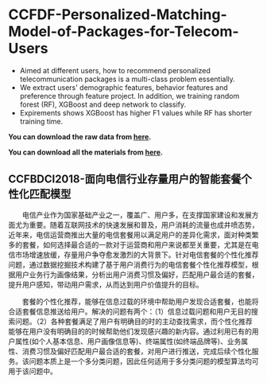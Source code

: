 # CCFDF-Personalized-Matching-Model-of-Packages-for-Telecom-Users
- Aimed at different users, how to recommend personalized telecommunication packages is a multi-class problem essentially.
- We extract users' demographic features, behavior features and preference through feature project. In addition, we training random forest (RF), XGBoost and deep network to classify.
- Expirements shows XGBoost has higher F1 values while RF has shorter training time.

**You can download the raw data from [here](https://www.datafountain.cn/competitions/311/datasets).**

**You can download all the materials from [here](https://pan.baidu.com/s/14moLkACXh3iYjHsMhhxSTw).**

## CCFBDCI2018-面向电信行业存量用户的智能套餐个性化匹配模型
&emsp;&emsp;电信产业作为国家基础产业之一，覆盖广、用户多，在支撑国家建设和发展方面尤为重要。随着互联网技术的快速发展和普及，用户消耗的流量也成井喷态势，近年来，电信运营商推出大量的电信套餐用以满足用户的差异化需求，面对种类繁多的套餐，如何选择最合适的一款对于运营商和用户来说都至关重要，尤其是在电信市场增速放缓，存量用户争夺愈发激烈的大背景下。针对电信套餐的个性化推荐问题，通过数据挖掘技术构建了基于用户消费行为的电信套餐个性化推荐模型，根据用户业务行为画像结果，分析出用户消费习惯及偏好，匹配用户最合适的套餐，提升用户感知，带动用户需求，从而达到用户价值提升的目标。

&emsp;&emsp;套餐的个性化推荐，能够在信息过载的环境中帮助用户发现合适套餐，也能将合适套餐信息推送给用户。解决的问题有两个：（1）信息过载问题和用户无目的搜索问题。（2）各种套餐满足了用户有明确目的时的主动查找需求，而个性化推荐能够在用户没有明确目的的时候帮助他们发现感兴趣的新内容。通过利用已有的用户属性(如个人基本信息、用户画像信息等)、终端属性(如终端品牌等)、业务属性、消费习惯及偏好匹配用户最合适的套餐，对用户进行推送，完成后续个性化服务。该问题本质上是一个多分类问题，因此任何适用于多分类问题的模型算法均可用于该问题中。

